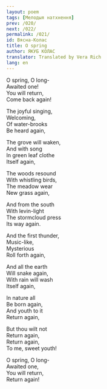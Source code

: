 ```yaml
---
layout: poem
tags: [Мелодыя натхнення]
prev: /020/
next: /022/
permalink: /021/
id: Вясна-Колас
title: O spring
author: ЯКУБ КОЛАС
translator: Translated by Vera Rich
lang: en
---
```


O spring, O long-  
Awaited one!  
You will return,  
Come back again!

The joyful singing,  
Welcoming,  
Of water-brooks  
Be heard again,

The grove will waken,  
And with song  
In green leaf clothe  
Itself again,

The woods resound  
With whistling birds,  
The meadow wear  
New grass again,

And from the south  
With levin-light  
The stormcloud press  
Its way again.

And the first thunder,  
Music-like,  
Mysterious  
Roll forth again,

And all the earth  
Will snake again,  
With rain will wash  
Itself again,

In nature all  
Be born again,  
And youth to it  
Return again,

But thou wilt not  
Return again,  
Return again,  
To me, sweet youth!

O spring, O long-  
Awaited one,  
You will return,  
Return again!